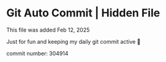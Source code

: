 # Git Auto Commit | Hidden File

This file was added Feb 12, 2025

Just for fun and keeping my daily git commit active 🤪

commit number: 304914

